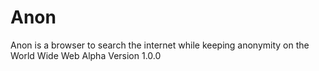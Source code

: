 # Anon
Anon is a browser to search the internet while keeping anonymity on the World Wide Web Alpha Version 1.0.0  
